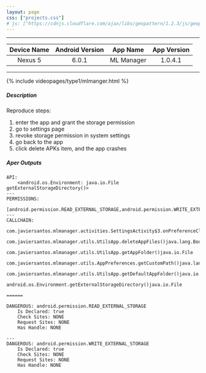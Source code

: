 ```yaml
---
layout: page
css: ["projects.css"]
# js: ["https://cdnjs.cloudflare.com/ajax/libs/geopattern/1.2.3/js/geopattern.min.js", "projects.js"]
---
```


---

|      Device Name     | Android Version |    App Name    | App Version |
|:--------------------:|:---------------:|:--------------:|:-----------:|
| Nexus 5 |      6.0.1      | ML Manager |     1.0.4.1    |

---

{% include videopages/type1/mlmanger.html %}

##### Description

Reproduce steps:
1. enter the app and grant the storage permission
2. go to settings page
3. revoke storage permission in system settings
4. go back to the app
5. click delete APKs item, and the app crashes

##### Aper Outputs

```
API:
	<android.os.Environment: java.io.File getExternalStorageDirectory()>
---
PERMISSIONS:
	[android.permission.READ_EXTERNAL_STORAGE,android.permission.WRITE_EXTERNAL_STORAGE]
---
CALLCHAIN:
	com.javiersantos.mlmanager.activities.SettingsActivity$3.onPreferenceClick(android.preference.Preference)boolean
	 com.javiersantos.mlmanager.utils.UtilsApp.deleteAppFiles()java.lang.Boolean
	  com.javiersantos.mlmanager.utils.UtilsApp.getAppFolder()java.io.File
	   com.javiersantos.mlmanager.utils.AppPreferences.getCustomPath()java.lang.String
	    com.javiersantos.mlmanager.utils.UtilsApp.getDefaultAppFolder()java.io.File
	     android.os.Environment.getExternalStorageDirectory()java.io.File

======

DANGEROUS: android.permission.READ_EXTERNAL_STORAGE
	Is Declared: true
	Check Sites: NONE
	Request Sites: NONE
	Has Handle: NONE

---
DANGEROUS: android.permission.WRITE_EXTERNAL_STORAGE
	Is Declared: true
	Check Sites: NONE
	Request Sites: NONE
	Has Handle: NONE
```
